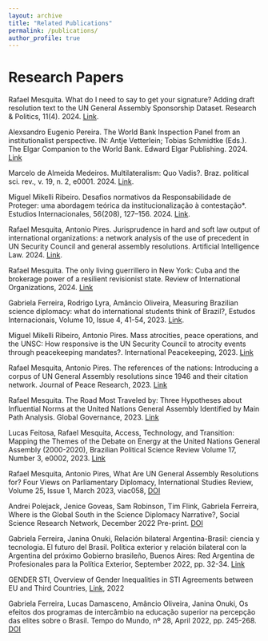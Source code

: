 ```yaml
---
layout: archive
title: "Related Publications"
permalink: /publications/
author_profile: true
---
```


Research Papers
======
Rafael Mesquita. What do I need to say to get your signature? Adding draft resolution text to the UN General Assembly Sponsorship Dataset. Research & Politics, 11(4). 2024. [Link](https://doi.org/10.1177/20531680241310396).

Alexsandro Eugenio Pereira. The World Bank Inspection Panel from an institutionalist perspective. IN: Antje Vetterlein; Tobias Schmidtke (Eds.). The Elgar Companion to the World Bank. Edward Elgar Publishing. 2024. [Link](https://doi.org/10.4337/9781802204780.00018)

Marcelo de Almeida Medeiros. Multilateralism: Quo Vadis?. Braz. political sci. rev., v. 19, n. 2, e0001. 2024. [Link](https://brazilianpoliticalsciencereview.org/article/multilateralism-quo-vadis/).

Miguel Mikelli Ribeiro. Desafios normativos da Responsabilidade de Proteger: uma abordagem teórica da institucionalização à contestação*. Estudios Internacionales, 56(208), 127–156. 2024. [Link](https://revistaei.uchile.cl/index.php/REI/article/view/70656/77199).

Rafael Mesquita, Antonio Pires. Jurisprudence in hard and soft law output of international organizations: a network analysis of the use of precedent in UN Security Council and general assembly resolutions. Artificial Intelligence Law. 2024. [Link](https://link.springer.com/article/10.1007/s10506-024-09416-8).

Rafael Mesquita. The only living guerrillero in New York: Cuba and the brokerage power of a resilient revisionist state. Review of International Organizations, 2024. [Link](https://doi.org/10.1007/s11558-024-09532-9)

Gabriela Ferreira, Rodrigo Lyra, Amâncio Oliveira, Measuring Brazilian science diplomacy: what do international students think of Brazil?, Estudos Internacionais, Volume 10, Issue 4, 41-54, 2023. [Link](https://doi.org/10.5752/P.2317-773X.2022v10n4p41-54).

Miguel Mikelli Ribeiro, Antonio Pires. Mass atrocities, peace operations, and the UNSC: How responsive is the UN Security Council to atrocity events through peacekeeping mandates?. International Peacekeeping, 2023. [Link](https://doi.org/10.1080/13533312.2023.2286552)

Rafael Mesquita, Antonio Pires. The references of the nations: Introducing a corpus of UN General Assembly resolutions since 1946 and their citation network. Journal of Peace Research, 2023. [Link](https://doi.org/10.1177/00223433241254997)

Rafael Mesquita. The Road Most Traveled by: Three Hypotheses about Influential Norms at the United Nations General Assembly Identified by Main Path Analysis. Global Governance, 2023. [Link](https://brill.com/view/journals/gg/29/4/article-p536_6.xml)

Lucas Feitosa, Rafael Mesquita, Access, Technology, and Transition: Mapping the Themes of the Debate on Energy at the United Nations General Assembly (2000-2020), Brazilian Political Science Review Volume 17, Number 3, e0002, 2023. [Link](https://brazilianpoliticalsciencereview.org/article/access-technology-and-transition-mapping-the-themes-of-the-debate-on-energy-at-the-united-nations-general-assembly-2000-2020/)

Rafael Mesquita, Antonio Pires, What Are UN General Assembly Resolutions for? Four Views on Parliamentary Diplomacy, International Studies Review, Volume 25, Issue 1, March 2023, viac058, [DOI](https://doi.org/10.1093/isr/viac058)

Andrei Polejack, Jenice Goveas, Sam Robinson, Tim Flink, Gabriela Ferreira, Where is the Global South in the Science Diplomacy Narrative?, Social Science Research Network, December 2022 Pre-print. [DOI](http://dx.doi.org/10.2139/ssrn.4278557)

Gabriela Ferreira, Janina Onuki, Relación bilateral Argentina-Brasil: ciencia y tecnologia. El futuro del Brasil. Política exterior y relación bilateral con la Argentina del próximo Gobierno brasileño, Buenos Aires: Red Argentina de Profesionales para la Política Exterior, September 2022, pp. 32-34. [Link](https://redappe.org.ar/dossier-brasil/)

GENDER STI, Overview of Gender Inequalities in STI Agreements between EU and Third Countries, [Link](https://www.gender-sti.org/publications/), 2022

Gabriela Ferreira, Lucas Damasceno, Amâncio Oliveira, Janina Onuki, Os efeitos dos programas de intercâmbio na educação superior na percepção das elites sobre o Brasil. Tempo do Mundo, nº 28, April 2022, pp. 245-268. [DOI](https://doi.org/10.38116/rtm28art9)
